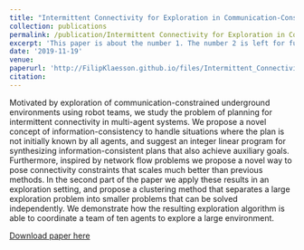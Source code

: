 ```yaml
---
title: "Intermittent Connectivity for Exploration in Communication-Constrained Multi-Agent Systems"
collection: publications
permalink: /publication/Intermittent Connectivity for Exploration in Communication-Constrained Multi-Agent Systems
excerpt: 'This paper is about the number 1. The number 2 is left for future work.'
date: '2019-11-19'
venue:
paperurl: 'http://FilipKlaesson.github.io/files/Intermittent_Connectivity_for_Exploration_in_Communication-Constrained_Multi-Agent_Systems.pdf'
citation:
---
```

Motivated by exploration of communication-constrained underground environments using robot teams, we study the problem of planning for intermittent connectivity in multi-agent systems. We propose a novel concept of information-consistency to handle situations where the plan is not initially known by all agents, and suggest an integer linear program for synthesizing information-consistent plans that also achieve auxiliary goals. Furthermore, inspired by network flow problems we propose a novel way to pose connectivity constraints that scales much better than previous methods. In the second part of the paper we apply these results in an exploration setting, and propose a clustering method that separates a large exploration problem into smaller problems that can be solved independently. We demonstrate how the resulting exploration algorithm is able to coordinate a team of ten agents to explore a large environment.

[Download paper here](http://FilipKlaesson.github.io/files/Intermittent_Connectivity_for_Exploration_in_Communication-Constrained_Multi-Agent_Systems.pdf)
